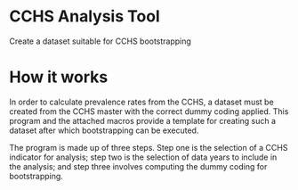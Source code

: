 # CCHS Analysis Tool
Create a dataset suitable for CCHS bootstrapping

# How it works
In order to calculate prevalence rates from the CCHS, a dataset must be created from the CCHS master with the correct dummy coding applied. This program and the attached macros provide a template for creating such a dataset after which bootstrapping can be executed. 

The program is made up of three steps. Step one is the selection of a CCHS indicator for analysis; step two is the selection of data years to include in the analysis; and step three involves computing the dummy coding for bootstrapping.

